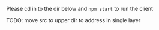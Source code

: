 Please cd in to the dir below and `npm start` to run the client

TODO: move src to upper dir to address in single layer
